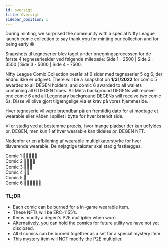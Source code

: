 ```yaml
---
id: oversigt
title: Oversigt
sidebar_position: 1
---
```


During minting, we surprised the community with a special Nifty League launch comic collection to say thank you for minting our collection and for being early 😁

Snapshots til tegneserier blev taget under prægningsprocessen for de første 4 tegneseriesider ved følgende milepæle: Side 1 - 2500 | Side 2 - 3500 | Side 3 - 5000 | Side 4 - 7500.

Nifty League Comic Collection består af 6 sider med tegneserier 5 og 6, der endnu ikke er udgivet. There will be a snapshot on **1/31/2022** for comic 5 awarded to all DEGEN holders, and comic 6 awarded to all wallets containing all 6 DEGEN tribes. All Meta background DEGENs will receive one comic 6 and all Legendary background DEGENs will receive two comic 6s. Disse vil blive gjort tilgængelige via et krav på vores hjemmeside.

Hver tegneserie vil være brændbar på en fremtidig dato for at modtage et wearable eller våben i spillet i bytte for hver brændt side.

Vi er stadig ved at bestemme præcis, hvor mange pladser der kan udfyldes pr. DEGEN, men kun 1 af hver wearable kan tildeles pr. DEGEN NFT.

Nedenfor er en afbildning af wearable multiplikatorstyrke for hver tilsvarende wearable. De nøjagtige takster skal stadig fastlægges.

Comic 1 💪💪💪💪💪  
Comic 2 💪💪💪💪  
Comic 3 💪💪💪  
Comic 4 💪💪  
Comic 5 💪  
Comic 6 💪💪💪💪💪💪

### TL;DR

- Each comic can be burned for a in-game wearable item.
- These NFTs will be ERC-1155’s.
- Items modify a degen's P2E multiplier when worn.
- Alternatively, you can hold the comics for future utility we have not yet disclosed.
- All 6 comics can be burned together as a set for a special mystery item.
- This mystery item will NOT modify the P2E multiplier.
